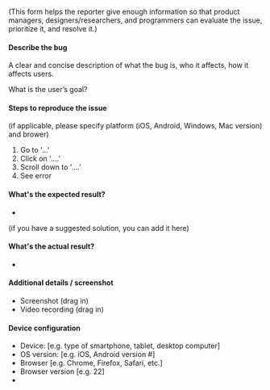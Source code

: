 (This form helps the reporter give enough information so that product managers, designers/researchers, and programmers can evaluate the issue, prioritize it, and resolve it.)

#### Describe the bug 

A clear and concise description of what the bug is, who it affects, how it affects users.

What is the user’s goal?


#### Steps to reproduce the issue

(if applicable, please specify platform (iOS, Android, Windows, Mac version) and brower)

1. Go to '...'
2. Click on '....'
3. Scroll down to '....'
4. See error 


#### What's the expected result?

-

(if you have a suggested solution, you can add it here)

#### What's the actual result?

-


#### Additional details / screenshot

- Screenshot (drag in)
- Video recording (drag in)

#### Device configuration
- Device: [e.g. type of smartphone, tablet, desktop computer]
- OS version: [e.g. iOS, Android version #]
- Browser [e.g. Chrome, Firefox, Safari, etc.]
- Browser version [e.g. 22]
- 
